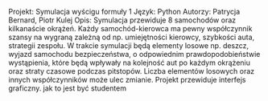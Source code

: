 Projekt: Symulacja wyścigu formuły 1
Język: Python
Autorzy: Patrycja Bernard, Piotr Kulej
Opis: Symulacja przewiduje 8 samochodów oraz kilkanaście okrążeń. 
Każdy samochód-kierowca ma pewny współczynnik szansy na wygraną zależną od 
np. umiejętności kierowcy, szybkości auta, strategii zespołu. 
W trakcie symulacji będą elementy losowe np. deszcz, wyjazd samochodu bezpieczeństwa, 
o odpowiednim prawdopodobieństwie wystąpienia, 
które będą wpływały na kolejność aut po każdym okrążeniu 
oraz straty czasowe podczas pitstopów. Liczba elementów losowych 
oraz innych współczynników może ulec zmianie. Projekt przewiduje interfejs graficzny.
 jak to jest być studentem

